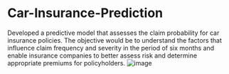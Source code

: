 # Car-Insurance-Prediction

Developed a predictive model that assesses the claim probability for car insurance policies. The objective would be to understand the factors that influence claim frequency and severity in the period of six months and enable insurance companies to better assess risk and determine appropriate premiums for policyholders.
![image](https://github.com/NithinK44/Car-Insurance-Prediction/assets/68494164/88bf046c-69bc-4974-9463-449f9ebe7b06)
